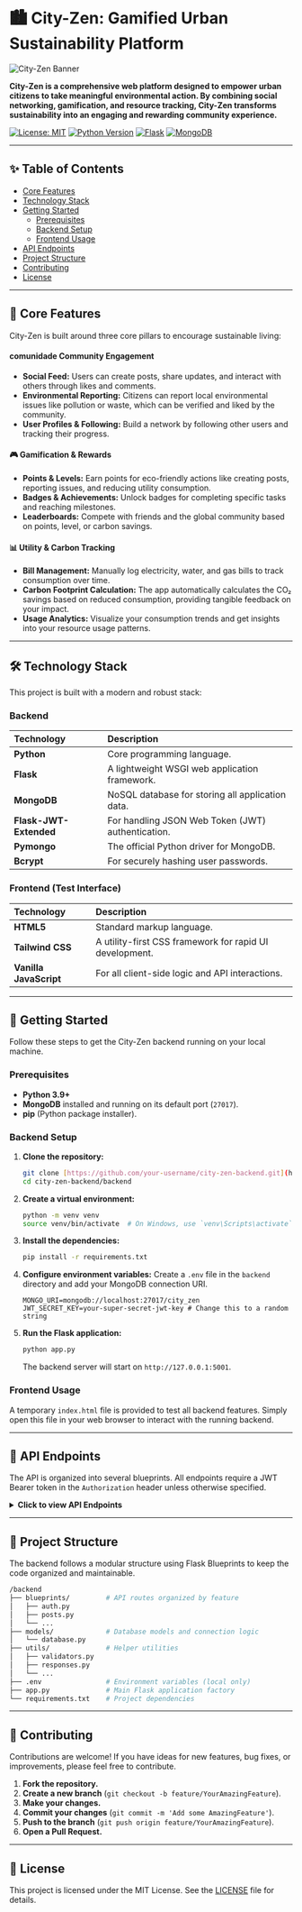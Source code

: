 # 🏙️ City-Zen: Gamified Urban Sustainability Platform

![City-Zen Banner](https://placehold.co/1200x300/22c55e/ffffff?text=City-Zen&font=poppins)

**City-Zen is a comprehensive web platform designed to empower urban citizens to take meaningful environmental action. By combining social networking, gamification, and resource tracking, City-Zen transforms sustainability into an engaging and rewarding community experience.**

[![License: MIT](https://img.shields.io/badge/License-MIT-yellow.svg)](https://opensource.org/licenses/MIT)
[![Python Version](https://img.shields.io/badge/python-3.9+-blue.svg)](https://www.python.org/downloads/)
[![Flask](https://img.shields.io/badge/Flask-2.3.3-black)](https://flask.palletsprojects.com/)
[![MongoDB](https://img.shields.io/badge/MongoDB-4.5-green)](https://www.mongodb.com/)

---

## ✨ Table of Contents

* [Core Features](#-core-features)
* [Technology Stack](#-technology-stack)
* [Getting Started](#-getting-started)
    * [Prerequisites](#prerequisites)
    * [Backend Setup](#backend-setup)
    * [Frontend Usage](#frontend-usage)
* [API Endpoints](#-api-endpoints)
* [Project Structure](#-project-structure)
* [Contributing](#-contributing)
* [License](#-license)

---

## 🚀 Core Features

City-Zen is built around three core pillars to encourage sustainable living:

####  comunidade Community Engagement
* **Social Feed:** Users can create posts, share updates, and interact with others through likes and comments.
* **Environmental Reporting:** Citizens can report local environmental issues like pollution or waste, which can be verified and liked by the community.
* **User Profiles & Following:** Build a network by following other users and tracking their progress.

#### 🎮 Gamification & Rewards
* **Points & Levels:** Earn points for eco-friendly actions like creating posts, reporting issues, and reducing utility consumption.
* **Badges & Achievements:** Unlock badges for completing specific tasks and reaching milestones.
* **Leaderboards:** Compete with friends and the global community based on points, level, or carbon savings.

#### 📊 Utility & Carbon Tracking
* **Bill Management:** Manually log electricity, water, and gas bills to track consumption over time.
* **Carbon Footprint Calculation:** The app automatically calculates the CO₂ savings based on reduced consumption, providing tangible feedback on your impact.
* **Usage Analytics:** Visualize your consumption trends and get insights into your resource usage patterns.

---

## 🛠️ Technology Stack

This project is built with a modern and robust stack:

### Backend

| Technology | Description |
| :--- | :--- |
| **Python** | Core programming language. |
| **Flask** | A lightweight WSGI web application framework. |
| **MongoDB** | NoSQL database for storing all application data. |
| **Flask-JWT-Extended**| For handling JSON Web Token (JWT) authentication. |
| **Pymongo** | The official Python driver for MongoDB. |
| **Bcrypt** | For securely hashing user passwords. |

### Frontend (Test Interface)

| Technology | Description |
| :--- | :--- |
| **HTML5** | Standard markup language. |
| **Tailwind CSS** | A utility-first CSS framework for rapid UI development. |
| **Vanilla JavaScript**| For all client-side logic and API interactions. |

---

## 🏁 Getting Started

Follow these steps to get the City-Zen backend running on your local machine.

### Prerequisites

* **Python 3.9+**
* **MongoDB** installed and running on its default port (`27017`).
* **pip** (Python package installer).

### Backend Setup

1.  **Clone the repository:**
    ```bash
    git clone [https://github.com/your-username/city-zen-backend.git](https://github.com/your-username/city-zen-backend.git)
    cd city-zen-backend/backend
    ```

2.  **Create a virtual environment:**
    ```bash
    python -m venv venv
    source venv/bin/activate  # On Windows, use `venv\Scripts\activate`
    ```

3.  **Install the dependencies:**
    ```bash
    pip install -r requirements.txt
    ```

4.  **Configure environment variables:**
    Create a `.env` file in the `backend` directory and add your MongoDB connection URI.
    ```env
    MONGO_URI=mongodb://localhost:27017/city_zen
    JWT_SECRET_KEY=your-super-secret-jwt-key # Change this to a random string
    ```

5.  **Run the Flask application:**
    ```bash
    python app.py
    ```
    The backend server will start on `http://127.0.0.1:5001`.

### Frontend Usage

A temporary `index.html` file is provided to test all backend features. Simply open this file in your web browser to interact with the running backend.

---

## 🔌 API Endpoints

The API is organized into several blueprints. All endpoints require a JWT Bearer token in the `Authorization` header unless otherwise specified.

<details>
<summary><strong>Click to view API Endpoints</strong></summary>

| Endpoint | Method | Description | Auth Required |
| --- | --- | --- | :---: |
| `/auth/register` | `POST` | Register a new user. | No |
| `/auth/login` | `POST` | Log in a user. | No |
| `/auth/profile` | `GET` | Get the logged-in user's profile. | Yes |
| `/users/<user_id>` | `GET` | Get a specific user's public profile. | Yes |
| `/users/search` | `GET` | Search for users by name. | Yes |
| `/users/<user_id>/follow` | `POST` | Follow or unfollow a user. | Yes |
| `/posts` | `POST` | Create a new post. | Yes |
| `/posts` | `GET` | Get a feed of recent or trending posts. | Yes |
| `/posts/<post_id>/like` | `POST` | Like or unlike a post. | Yes |
| `/posts/<post_id>/comment` | `POST` | Add a comment to a post. | Yes |
| `/posts/<post_id>/comments` | `GET` | Get all comments for a post. | Yes |
| `/reports` | `POST` | Create a new environmental report. | Yes |
| `/reports` | `GET` | Get a list of all reports. | Yes |
| `/rewards` | `GET` | Get a list of available rewards. | Yes |
| `/rewards/claim/<reward_id>`| `POST` | Claim a reward. | Yes |
| `/bills/manual-entry` | `POST` | Manually record a utility bill. | Yes |
| `/bills/history/<user_id>` | `GET` | Get a user's bill history. | Yes |
| `/leaderboard/global` | `GET` | Get the global leaderboard. | Yes |
| `/admin/rewards` | `POST` | (Admin) Create a new reward. | Yes (Admin) |
| `/admin/stats` | `GET` | (Admin) Get platform statistics. | Yes (Admin) |

</details>

---

## 📁 Project Structure

The backend follows a modular structure using Flask Blueprints to keep the code organized and maintainable.
```bash
/backend
├── blueprints/         # API routes organized by feature
│   ├── auth.py
│   ├── posts.py
│   └── ...
├── models/             # Database models and connection logic
│   └── database.py
├── utils/              # Helper utilities
│   ├── validators.py
│   ├── responses.py
│   └── ...
├── .env                # Environment variables (local only)
├── app.py              # Main Flask application factory
└── requirements.txt    # Project dependencies
```


---

## 🤝 Contributing

Contributions are welcome! If you have ideas for new features, bug fixes, or improvements, please feel free to contribute.

1.  **Fork the repository.**
2.  **Create a new branch** (`git checkout -b feature/YourAmazingFeature`).
3.  **Make your changes.**
4.  **Commit your changes** (`git commit -m 'Add some AmazingFeature'`).
5.  **Push to the branch** (`git push origin feature/YourAmazingFeature`).
6.  **Open a Pull Request.**

---

## 📄 License

This project is licensed under the MIT License. See the [LICENSE](https://opensource.org/licenses/MIT) file for details.

